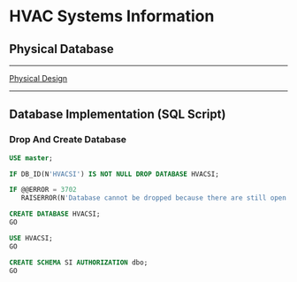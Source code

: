# HVAC Systems Information

## Physical Database


<hr>

[Physical Design](PhysicalDatabase/HVACSIERDpro6.png)

<hr>

## Database Implementation (SQL Script)

### Drop And Create Database
```sql
USE master;

IF DB_ID(N'HVACSI') IS NOT NULL DROP DATABASE HVACSI;

IF @@ERROR = 3702 
   RAISERROR(N'Database cannot be dropped because there are still open connections.', 127, 127) WITH NOWAIT, LOG;

CREATE DATABASE HVACSI;
GO

USE HVACSI;
GO

CREATE SCHEMA SI AUTHORIZATION dbo;
GO
```
